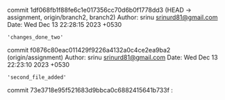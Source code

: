 commit 1df068fb1f88fe6c1e017356cc70d6b0f1778dd3 (HEAD -> assignment, origin/branch2, branch2)
Author: srinu <srinurd81@gmail.com>
Date:   Wed Dec 13 22:28:15 2023 +0530

    'changes_done_two'

commit f0876c80eac011429f9226a4132a0c4ce2ea9ba2 (origin/assignment)
Author: srinu <srinurd81@gmail.com>
Date:   Wed Dec 13 22:23:10 2023 +0530

    'second_file_added'

commit 73e3718e95f521683d9bbca0c6882415641b733f
:
